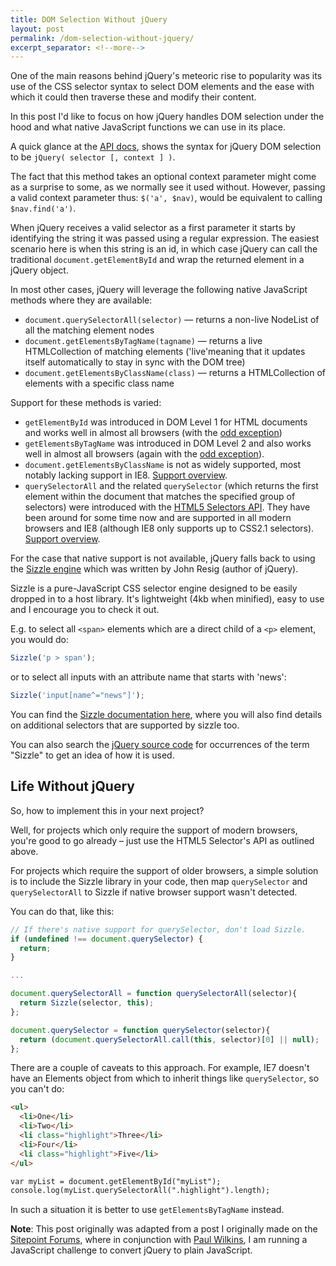 ```yaml
---
title: DOM Selection Without jQuery
layout: post
permalink: /dom-selection-without-jquery/
excerpt_separator: <!--more-->
---
```


One of the main reasons behind jQuery's meteoric rise to popularity was its use of the CSS selector syntax to select DOM elements and the ease with which it could then traverse these and modify their content.

In this post I'd like to focus on how jQuery handles DOM selection under the hood and what native JavaScript functions we can use in its place.

<!--more-->

A quick glance at the [API docs](http://api.jquery.com/jQuery/ "jQuery selector documentation"), shows the syntax for jQuery DOM selection to be `jQuery( selector [, context ] )`.

The fact that this method takes an optional context parameter might come as a surprise to some, as we normally see it used without. However, passing a valid context parameter thus: `$('a', $nav)`, would be equivalent to calling `$nav.find('a')`.

When jQuery receives a valid selector as a first parameter it starts by identifying the string it was passed using a regular expression. The easiest scenario here is when this string is an id, in which case jQuery can call the traditional `document.getElementById` and wrap the returned element in a jQuery object.

In most other cases, jQuery will leverage the following native JavaScript methods where they are available:

- `document.querySelectorAll(selector)` — returns a non-live NodeList of all the matching element nodes
- `document.getElementsByTagName(tagname)` — returns a live HTMLCollection of matching elements ('live'meaning that it updates itself automatically to stay in sync with the DOM tree)
- `document.getElementsByClassName(class)` — returns a HTMLCollection of elements with a specific class name

Support for these methods is varied:

- `getElementById` was introduced in DOM Level 1 for HTML documents and works well in almost all browsers (with the [odd exception](http://www.quirksmode.org/bugreports/archives/2005/09/documentgetElementById_may_return_element_with_a_n.html "document.getElementById() returns element with name equal to id specified"))
- `getElementsByTagName` was introduced in DOM Level 2 and also works well in almost all browsers (again with the [odd exception](http://ejohn.org/blog/object-getelementsbytagname-ie7-bug/ "Object getElementsByTagName IE7 Bug")).
- `document.getElementsByClassName` is not as widely supported, most notably lacking support in IE8. [Support overview](http://caniuse.com/getelementsbyclassname "Compatibility table for support of getElementsByClassName in desktop and mobile browsers").
- `querySelectorAll` and the related `querySelector` (which returns the first element within the document that matches the specified group of selectors) were introduced with the [HTML5 Selectors API](http://www.w3.org/TR/selectors-api/ "W3C - Selectors API Level 1"). They have been around for some time now and are supported in all modern browsers and IE8 (although IE8 only supports up to CSS2.1 selectors). [Support overview](http://caniuse.com/queryselector "Compatibility table for support of querySelector/querySelectorAll in desktop and mobile browsers").

For the case that native support is not available, jQuery falls back to using the [Sizzle engine](http://sizzlejs.com/ "Sizzle - a pure-JavaScript CSS selector engine") which was written by John Resig (author of jQuery).

Sizzle is a pure-JavaScript CSS selector engine designed to be easily dropped in to a host library. It's lightweight (4kb when minified), easy to use and I encourage you to check it out.

E.g. to select all `<span>` elements which are a direct child of a `<p>` element, you would do:

```js
Sizzle('p > span');
```

or to select all inputs with an attribute name that starts with 'news':

```js
Sizzle('input[name^="news"]');
```

You can find the [Sizzle documentation here](https://github.com/jquery/sizzle/wiki/Sizzle-Documentation "Sizzle Documentation"), where you will also find details on additional selectors that are supported by sizzle too.

You can also search the [jQuery source code](http://code.jquery.com/jquery-latest.js "jQuery source code") for occurrences of the term "Sizzle" to get an idea of how it is used.

## Life Without jQuery

So, how to implement this in your next project?

Well, for projects which only require the support of modern browsers, you're good to go already – just use the HTML5 Selector's API as outlined above.

For projects which require the support of older browsers, a simple solution is to include the Sizzle library in your code, then map `querySelector` and `querySelectorAll` to Sizzle if native browser support wasn't detected.

You can do that, like this:

```js
// If there's native support for querySelector, don't load Sizzle.
if (undefined !== document.querySelector) {
  return;
}

...

document.querySelectorAll = function querySelectorAll(selector){
  return Sizzle(selector, this);
};

document.querySelector = function querySelector(selector){
  return (document.querySelectorAll.call(this, selector)[0] || null);
};
```

There are a couple of caveats to this approach. For example, IE7 doesn't have an Elements object from which to inherit things like `querySelector`, so you can't do:

```html
<ul>
  <li>One</li>
  <li>Two</li>
  <li class="highlight">Three</li>
  <li>Four</li>
  <li class="highlight">Five</li>
</ul>

var myList = document.getElementById("myList");
console.log(myList.querySelectorAll(".highlight").length);
```

In such a situation it is better to use `getElementsByTagName` instead.

**Note**: This post originally was adapted from a post I originally made on the [Sitepoint Forums](http://www.sitepoint.com/forums/showthread.php?1069204-JavaScript-Challenge-Convert-JQuery-to-Plain-JavaScript&p=5541688&viewfull=1#post5541688 "The original post"), where in conjunction with [Paul Wilkins](https://www.sitepoint.com/community/u/Paul_Wilkins "Paul's profile page"), I am running a JavaScript challenge to convert jQuery to plain JavaScript.
